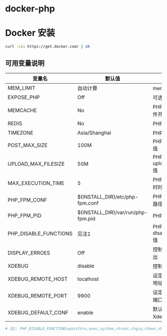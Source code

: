 # docker-php

# Docker 安装
```bash
curl -Lks https://get.docker.com/ | sh
```

## 可用变量说明

| 变量名 | 默认值 | 描述 |
| -------- | ------------- | ----------- |
| MEM_LIMIT | 自动计算 | memory_limit的值 |
| EXPOSE_PHP | Off  | 可选值Off或者On |
| MEMCACHE | No | PHP Memcache 插件开关 |
| REDIS | No | PHP Redis 插件开关 |
| TIMEZONE | Asia/Shanghai | PHP 时区 |
| POST_MAX_SIZE | 100M | PHP post_max_size 值 |
| UPLOAD_MAX_FILESIZE | 50M | PHP upload_max_filesize 值 |
| MAX_EXECUTION_TIME | 5 | PHP脚本执行最大超时时间 |
| PHP_FPM_CONF | ${INSTALL_DIR}/etc/php-fpm.conf | PHP-FPM 配置文件路径 |
| PHP_FPM_PID | ${INSTALL_DIR}/var/run/php-fpm.pid | PHP-PID 路径 |
| PHP_DISABLE_FUNCTIONS | 见注1 | PHP disable_functions 值 |
| DISPLAY_ERROES | Off | 控制PHP错误是否输出 |
| XDEBUG | disable | 控制启用Xdebug |
| XDEBUG_REMOTE_HOST | localhost | 设定Xdebug的监听地址 |
| XDEBUG_REMOTE_PORT | 9900 | 设定Xdebug的监听端口 |
| XDEBUG_DEFAULT_CONF | enable | 默认使用默认的Xdebug的配置文件 |

```bash
# 注1: PHP_DISABLE_FUNCTIONS=passthru,exec,system,chroot,chgrp,chown,shell_exec,proc_open,proc_get_status,ini_alter,ini_restore,dl,openlog,syslog,readlink,symlink,popepassthru,stream_socket_server,fsocket,popen
```

